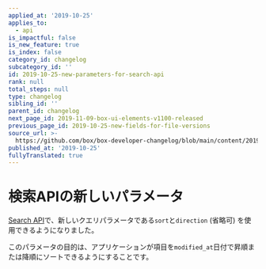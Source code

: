 ```yaml
---
applied_at: '2019-10-25'
applies_to:
  - api
is_impactful: false
is_new_feature: true
is_index: false
category_id: changelog
subcategory_id: ''
id: 2019-10-25-new-parameters-for-search-api
rank: null
total_steps: null
type: changelog
sibling_id: ''
parent_id: changelog
next_page_id: 2019-11-09-box-ui-elements-v1100-released
previous_page_id: 2019-10-25-new-fields-for-file-versions
source_url: >-
  https://github.com/box/box-developer-changelog/blob/main/content/2019/10-25-new-parameters-for-search-api.md
published_at: '2019-10-25'
fullyTranslated: true
---
```

# 検索APIの新しいパラメータ

[Search API](e://get-search)で、新しいクエリパラメータである`sort`と`direction` (省略可) を使用できるようになりました。

このパラメータの目的は、アプリケーションが項目を`modified_at`日付で昇順または降順にソートできるようにすることです。
